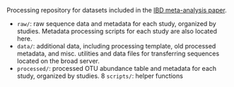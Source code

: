 Processing repository for datasets included in the [IBD meta-analysis paper](https://bitbucket.org/biobakery/ibd_paper/).

* `raw/`: raw sequence data and metadata for each study, organized by studies. Metadata processing scripts for each study are also located here.
* `data/`: additional data, including processing template, old processed metadata, and misc. utilities and data files for transferring sequences located on the broad server.
* `processed/`: processed OTU abundance table and metadata for each study, organized by studies.
8 `scripts/`: helper functions